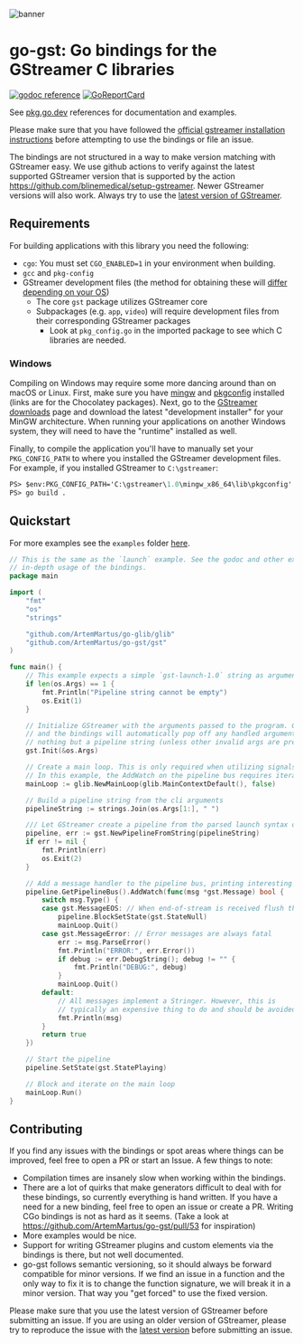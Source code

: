 ![banner](./img/go-gst-banner.png)

# go-gst: Go bindings for the GStreamer C libraries

[![godoc reference](https://img.shields.io/badge/godoc-reference-blue.svg)](https://godoc.org/github.com/ArtemMartus/go-gst)
[![GoReportCard](https://goreportcard.com/badge/github.com/ArtemMartus/go-gst)](https://goreportcard.com/report/github.com/ArtemMartus/go-gst)
<!-- ![](https://github.com/ArtemMartus/go-gst/workflows/Tests/badge.svg) -->

See [pkg.go.dev](https://pkg.go.dev/github.com/ArtemMartus/go-gst) references for documentation and examples.

Please make sure that you have followed the [official gstreamer installation instructions](https://gstreamer.freedesktop.org/documentation/installing/index.html?gi-language=c) before attempting to use the bindings or file an issue.

The bindings are not structured in a way to make version matching with GStreamer easy. We use github actions to verify against the latest supported GStreamer version that is supported by the action https://github.com/blinemedical/setup-gstreamer. Newer GStreamer versions will also work. Always try to use the [latest version of GStreamer](https://gstreamer.freedesktop.org/releases/).

## Requirements

For building applications with this library you need the following:

 - `cgo`: You must set `CGO_ENABLED=1` in your environment when building.
 - `gcc` and `pkg-config`
 - GStreamer development files (the method for obtaining these will [differ depending on your OS](https://gstreamer.freedesktop.org/documentation/installing/index.html?gi-language=c))
   - The core `gst` package utilizes GStreamer core
   - Subpackages (e.g. `app`, `video`) will require development files from their corresponding GStreamer packages
     - Look at `pkg_config.go` in the imported package to see which C libraries are needed.

### Windows

Compiling on Windows may require some more dancing around than on macOS or Linux.
First, make sure you have [mingw](https://chocolatey.org/packages/mingw) and [pkgconfig](https://chocolatey.org/packages/pkgconfiglite) installed (links are for the Chocolatey packages).
Next, go to the [GStreamer downloads](https://gstreamer.freedesktop.org/download/) page and download the latest "development installer" for your MinGW architecture. 
When running your applications on another Windows system, they will need to have the "runtime" installed as well.

Finally, to compile the application you'll have to manually set your `PKG_CONFIG_PATH` to where you installed the GStreamer development files.
For example, if you installed GStreamer to `C:\gstreamer`:

```ps
PS> $env:PKG_CONFIG_PATH='C:\gstreamer\1.0\mingw_x86_64\lib\pkgconfig'
PS> go build .
```

## Quickstart

For more examples see the `examples` folder [here](examples/).

```go
// This is the same as the `launch` example. See the godoc and other examples for more 
// in-depth usage of the bindings.
package main

import (
    "fmt"
    "os"
    "strings"

    "github.com/ArtemMartus/go-glib/glib"
    "github.com/ArtemMartus/go-gst/gst"
)

func main() {
    // This example expects a simple `gst-launch-1.0` string as arguments
    if len(os.Args) == 1 {
        fmt.Println("Pipeline string cannot be empty")
        os.Exit(1)
    }

    // Initialize GStreamer with the arguments passed to the program. Gstreamer
    // and the bindings will automatically pop off any handled arguments leaving
    // nothing but a pipeline string (unless other invalid args are present).
    gst.Init(&os.Args)

    // Create a main loop. This is only required when utilizing signals via the bindings.
    // In this example, the AddWatch on the pipeline bus requires iterating on the main loop.
    mainLoop := glib.NewMainLoop(glib.MainContextDefault(), false)

    // Build a pipeline string from the cli arguments
    pipelineString := strings.Join(os.Args[1:], " ")

    /// Let GStreamer create a pipeline from the parsed launch syntax on the cli.
    pipeline, err := gst.NewPipelineFromString(pipelineString)
    if err != nil {
        fmt.Println(err)
        os.Exit(2)
    }

    // Add a message handler to the pipeline bus, printing interesting information to the console.
    pipeline.GetPipelineBus().AddWatch(func(msg *gst.Message) bool {
        switch msg.Type() {
        case gst.MessageEOS: // When end-of-stream is received flush the pipeling and stop the main loop
            pipeline.BlockSetState(gst.StateNull)
            mainLoop.Quit()
        case gst.MessageError: // Error messages are always fatal
            err := msg.ParseError()
            fmt.Println("ERROR:", err.Error())
            if debug := err.DebugString(); debug != "" {
                fmt.Println("DEBUG:", debug)
            }
            mainLoop.Quit()
        default:
            // All messages implement a Stringer. However, this is
            // typically an expensive thing to do and should be avoided.
            fmt.Println(msg)
        }
        return true
    })

    // Start the pipeline
    pipeline.SetState(gst.StatePlaying)

    // Block and iterate on the main loop
    mainLoop.Run()
}
```

## Contributing

If you find any issues with the bindings or spot areas where things can be improved, feel free to open a PR or start an Issue. A few things to note:

 - Compilation times are insanely slow when working within the bindings.
 - There are a lot of quirks that make generators difficult to deal with for these bindings, so currently everything is hand written. If you have a need for a new binding, feel free to open an issue or create a PR. Writing CGo bindings is not as hard as it seems. (Take a look at https://github.com/ArtemMartus/go-gst/pull/53 for inspiration)
 - More examples would be nice.
 - Support for writing GStreamer plugins and custom elements via the bindings is there, but not well documented.
 - go-gst follows semantic versioning, so it should always be forward compatible for minor versions. If we find an issue in a function and the only way to fix it is to change the function signature, we will break it in a minor version. That way you "get forced" to use the fixed version.

Please make sure that you use the latest version of GStreamer before submitting an issue. If you are using an older version of GStreamer, please try to reproduce the issue with the [latest version](https://gstreamer.freedesktop.org/releases/) before submitting an issue.